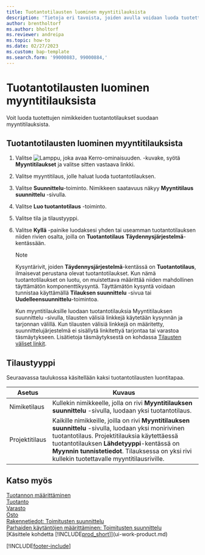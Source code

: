 ```yaml
---
title: Tuotantotilausten luominen myyntitilauksista
description: 'Tietoja eri tavoista, joiden avulla voidaan luoda tuotettujen nimikkeiden tuotantotilaukset suodaan myyntitilauksista.'
author: brentholtorf
ms.author: bholtorf
ms.reviewer: andreipa
ms.topic: how-to
ms.date: 02/27/2023
ms.custom: bap-template
ms.search.form: '99000883, 99000884,'
---
```

# Tuotantotilausten luominen myyntitilauksista

Voit luoda tuotettujen nimikkeiden tuotantotilaukset suodaan myyntitilauksista.  

## Tuotantotilausten luominen myyntitilauksista  

1. Valitse ![Lamppu, joka avaa Kerro-ominaisuuden.](media/ui-search/search_small.png "Kerro, mitä haluat tehdä") -kuvake, syötä **Myyntitilaukset** ja valitse sitten vastaava linkki.  
2. Valitse myyntitilaus, jolle haluat luoda tuotantotilauksen.  
3. Valitse **Suunnittelu**-toiminto. Nimikkeen saatavuus näkyy **Myyntitilaus suunnittelu** -sivulla.  
4. Valitse **Luo tuotantotilaus** -toiminto.  
5. Valitse tila ja tilaustyyppi.  
6. Valitse **Kyllä** -painike luodaksesi yhden tai useamman tuotantotilauksen niiden rivien osalta, joilla on **Tuotantotilaus** **Täydennysjärjestelmä**-kentässään.

    > [!NOTE]  
    > Kysyntärivit, joiden **Täydennysjärjestelmä**-kentässä on **Tuotantotilaus**, ilmaisevat perustana olevat tuotantotilaukset. Kun nämä tuotantotilaukset on luotu, on muistettava määrittää niiden mahdollinen täyttämätön komponenttikysyntä. Täyttämätön kysyntä voidaan tunnistaa käyttämällä **Tilauksen suunnittelu** -sivua tai **Uudelleensuunnittelu**-toimintoa.
    >
    > Kun myyntitilauksille luodaan tuotantotilauksia Myyntitilauksen suunnittelu -sivulla, tilausten välisiä linkkejä käytetään kysynnän ja tarjonnan välillä. Kun tilausten välisiä linkkejä on määritetty, suunnittelujärjestelmä ei sisällytä linkitettyä tarjontaa tai varastoa täsmäytykseen. Lisätietoja täsmäytyksestä on kohdassa [Tilausten väliset linkit](design-details-central-concepts-of-the-planning-system.md#order-to-order-links).

## Tilaustyyppi  

Seuraavassa taulukossa käsitellään kaksi tuotantotilausten luontitapaa.

|Asetus|Kuvaus|
|------|-----------|
|Nimiketilaus|Kullekin nimikkeelle, jolla on rivi **Myyntitilauksen suunnittelu** -sivulla, luodaan yksi tuotantotilaus.|
|Projektitilaus|Kaikille nimikkeille, joilla on rivi **Myyntitilauksen suunnittelu** -sivulla, luodaan yksi monirivinen tuotantotilaus. Projektitilauksia käytettäessä tuotantotilauksen **Lähdetyyppi**-kentässä on **Myynnin tunnistetiedot**. Tilauksessa on yksi rivi kullekin tuotettavalle myyntitilausriville.|

## Katso myös  

[Tuotannon määrittäminen](production-configure-production-processes.md)  
[Tuotanto](production-manage-manufacturing.md)  
[Varasto](inventory-manage-inventory.md)  
[Osto](purchasing-manage-purchasing.md)  
[Rakennetiedot: Toimitusten suunnittelu](design-details-supply-planning.md)  
[Parhaiden käytäntöjen määrittäminen: Toimitusten suunnittelu](setup-best-practices-supply-planning.md)  
[Käsittele kohdetta [!INCLUDE[prod_short](includes/prod_short.md)]](ui-work-product.md)


[!INCLUDE[footer-include](includes/footer-banner.md)]
